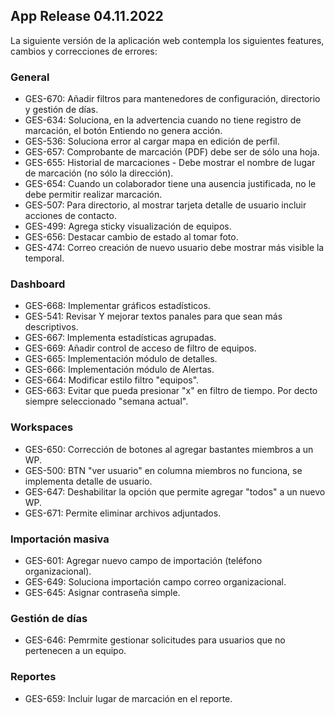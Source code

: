 ## App Release 04.11.2022

La siguiente versión de la aplicación web contempla los siguientes features, cambios y correcciones de errores:


### General

- GES-670: Añadir filtros para mantenedores de configuración, directorio y gestión de días.
- GES-634: Soluciona, en la advertencia cuando no tiene registro de marcación, el botón Entiendo no genera acción. 
- GES-536: Soluciona error al cargar mapa en edición de perfil.
- GES-657: Comprobante de marcación (PDF) debe ser de sólo una hoja.
- GES-655: Historial de marcaciones - Debe mostrar el nombre de lugar de marcación (no sólo la dirección).
- GES-654: Cuando un colaborador tiene una ausencia justificada, no le debe permitir realizar marcación.
- GES-507: Para directorio, al mostrar tarjeta detalle de usuario incluir acciones de contacto.
- GES-499: Agrega sticky visualización de equipos.
- GES-656: Destacar cambio de estado al tomar foto.
- GES-474: Correo creación de nuevo usuario debe mostrar más visible la temporal.

### Dashboard

- GES-668: Implementar gráficos estadísticos.
- GES-541: Revisar Y mejorar textos panales para que sean más descriptivos.
- GES-667: Implementa estadísticas agrupadas.
- GES-669: Añadir control de acceso de filtro de equipos.
- GES-665: Implementación módulo de detalles.
- GES-666: Implementación módulo de Alertas.
- GES-664:  Modificar estilo filtro "equipos".
- GES-663: Evitar que pueda presionar "x" en filtro de tiempo. Por decto siempre seleccionado "semana actual".

### Workspaces

- GES-650: Corrección de botones al agregar bastantes miembros a un WP.
- GES-500: BTN "ver usuario" en columna miembros no funciona, se implementa detalle de usuario.
- GES-647: Deshabilitar la opción que permite agregar "todos" a un nuevo WP.
- GES-671: Permite eliminar archivos adjuntados.

### Importación masiva

- GES-601: Agregar nuevo campo de importación (teléfono organizacional).
- GES-649: Soluciona importación campo correo organizacional.
- GES-645: Asignar contraseña simple.


### Gestión de días

- GES-646: Pemrmite gestionar solicitudes para usuarios que no pertenecen a un equipo.

### Reportes

- GES-659: Incluir lugar de marcación en el reporte.






